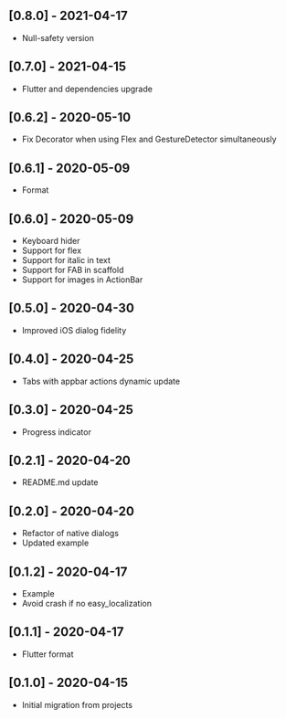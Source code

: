 ## [0.8.0] - 2021-04-17

* Null-safety version

## [0.7.0] - 2021-04-15

* Flutter and dependencies upgrade

## [0.6.2] - 2020-05-10

* Fix Decorator when using Flex and GestureDetector simultaneously

## [0.6.1] - 2020-05-09

* Format

## [0.6.0] - 2020-05-09

* Keyboard hider
* Support for flex
* Support for italic in text
* Support for FAB in scaffold
* Support for images in ActionBar

## [0.5.0] - 2020-04-30

* Improved iOS dialog fidelity

## [0.4.0] - 2020-04-25

* Tabs with appbar actions dynamic update

## [0.3.0] - 2020-04-25

* Progress indicator

## [0.2.1] - 2020-04-20

* README.md update

## [0.2.0] - 2020-04-20

* Refactor of native dialogs
* Updated example

## [0.1.2] - 2020-04-17

* Example
* Avoid crash if no easy_localization

## [0.1.1] - 2020-04-17

* Flutter format

## [0.1.0] - 2020-04-15

* Initial migration from projects

